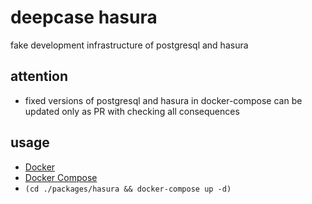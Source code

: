 # deepcase hasura

fake development infrastructure of postgresql and hasura

## attention

- fixed versions of postgresql and hasura in docker-compose can be updated only as PR with checking all consequences

## usage

- [Docker](https://docs.docker.com/install/)
- [Docker Compose](https://docs.docker.com/compose/install/)
- `(cd ./packages/hasura && docker-compose up -d)`